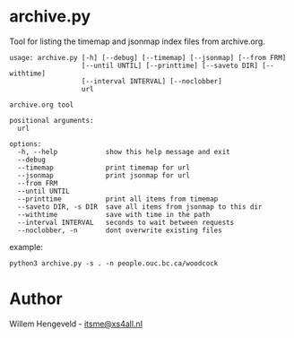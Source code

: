 # archive.py

Tool for listing the timemap and jsonmap index files from archive.org.

```
usage: archive.py [-h] [--debug] [--timemap] [--jsonmap] [--from FRM]
                  [--until UNTIL] [--printtime] [--saveto DIR] [--withtime]
                  [--interval INTERVAL] [--noclobber]
                  url

archive.org tool

positional arguments:
  url

options:
  -h, --help            show this help message and exit
  --debug
  --timemap             print timemap for url
  --jsonmap             print jsonmap for url
  --from FRM
  --until UNTIL
  --printtime           print all items from timemap
  --saveto DIR, -s DIR  save all items from jsonmap to this dir
  --withtime            save with time in the path
  --interval INTERVAL   seconds to wait between requests
  --noclobber, -n       dont overwrite existing files
```

example:

    python3 archive.py -s . -n people.ouc.bc.ca/woodcock


# Author

Willem Hengeveld - itsme@xs4all.nl
